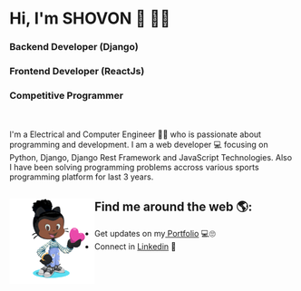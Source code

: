 # Hi, I'm SHOVON 👋 👨‍💻
### Backend Developer (Django)
### Frontend Developer (ReactJs)
### Competitive Programmer
<br />
<br />
I'm a Electrical and Computer Engineer 👨‍🎓 who is passionate about programming and development. I am a web developer 💻 focusing on Python, Django, Django Rest Framework and JavaScript Technologies. Also I have been solving programming problems accross various sports programming platform for last 3 years.



## Find me around the web 🌎: <a href="https://minulislam.xyz/"><img align="left" width="150" height="150" src="https://github.com/Shovon588/shovon588/blob/main/assets/octogif.gif"></a>
- Get updates on my<a href="https://minulislam.xyz/" target="_blank"> Portfolio</a> 💻🙄
- Connect in <a href="https://www.linkedin.com/in/mainulislam588/" target="_blank"> Linkedin</a> 💼


<!--
**Shovon588/shovon588** is a ✨ _special_ ✨ repository because its `README.md` (this file) appears on your GitHub profile.

Here are some ideas to get you started:

- 🔭 I’m currently working on ...
- 🌱 I’m currently learning ...
- 👯 I’m looking to collaborate on ...
- 🤔 I’m looking for help with ...
- 💬 Ask me about ...
- 📫 How to reach me: ...
- 😄 Pronouns: ...
- ⚡ Fun fact: ...
-->
